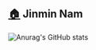 ## [🏠](https://jin-my.github.io/) Jinmin Nam
![Anurag's GitHub stats](https://github-readme-stats.vercel.app/api?username=jin-my&show_icons=true&theme=vue)
